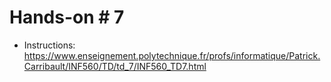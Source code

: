 # Hands-on # 7

- Instructions: https://www.enseignement.polytechnique.fr/profs/informatique/Patrick.Carribault/INF560/TD/td_7/INF560_TD7.html
